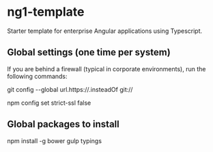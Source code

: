 # ng1-template
Starter template for enterprise Angular applications using Typescript.

## Global settings (one time per system)
If you are behind a firewall (typical in corporate environments), run the following commands:

git config --global url.https://.insteadOf git:// 

npm config set strict-ssl false

## Global packages to install
npm install -g bower gulp typings
